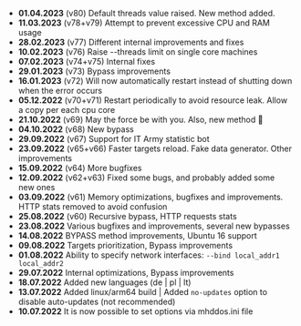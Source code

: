 - **01.04.2023** (v80) Default threads value raised. New method added.
- **11.03.2023** (v78+v79) Attempt to prevent excessive CPU and RAM usage 
- **28.02.2023** (v77) Different internal improvements and fixes
- **10.02.2023** (v76) Raise --threads limit on single core machines
- **07.02.2023** (v74+v75) Internal fixes
- **29.01.2023** (v73) Bypass improvements
- **16.01.2023** (v72) Will now automatically restart instead of shutting down when the error occurs
- **05.12.2022** (v70+v71) Restart periodically to avoid resource leak. Allow a copy per each cpu core
- **21.10.2022** (v69) May the force be with you. Also, new method 🚀
- **04.10.2022** (v68) New bypass
- **29.09.2022** (v67) Support for IT Army statistic bot
- **23.09.2022** (v65+v66) Faster targets reload. Fake data generator. Other improvements
- **15.09.2022** (v64) More bugfixes
- **12.09.2022** (v62+v63) Fixed some bugs, and probably added some new ones
- **03.09.2022** (v61) Memory optimizations, bugfixes and improvements. HTTP stats removed to avoid confusion
- **25.08.2022** (v60) Recursive bypass, HTTP requests stats
- **23.08.2022** Various bugfixes and improvements, several new bypasses
- **14.08.2022** BYPASS method improvements, Ubuntu 16 support
- **09.08.2022** Targets prioritization, Bypass improvements
- **01.08.2022** Ability to specify network interfaces: `--bind local_addr1 local_addr2`
- **29.07.2022** Internal optimizations, Bypass improvements
- **18.07.2022** Added new languages (de | pl | lt)
- **13.07.2022** Added linux/arm64 build | Added `no-updates` option to disable auto-updates (not recommended)
- **10.07.2022** It is now possible to set options via mhddos.ini file
